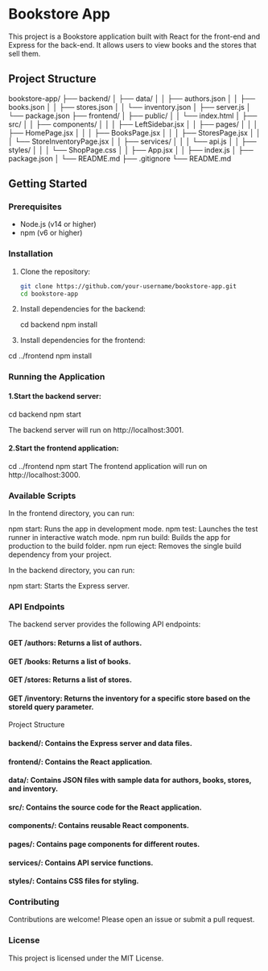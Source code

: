 # Bookstore App

This project is a Bookstore application built with React for the front-end and Express for the back-end. It allows users to view books and the stores that sell them.

## Project Structure
bookstore-app/ ├── backend/ │ ├── data/ │ │ ├── authors.json │ │ ├── books.json │ │ ├── stores.json │ │ └── inventory.json │ ├── server.js │ └── package.json ├── frontend/ │ ├── public/ │ │ └── index.html │ ├── src/ │ │ ├── components/ │ │ │ ├── LeftSidebar.jsx │ │ ├── pages/ │ │ │ ├── HomePage.jsx │ │ │ ├── BooksPage.jsx │ │ │ ├── StoresPage.jsx │ │ │ └── StoreInventoryPage.jsx │ │ ├── services/ │ │ │ └── api.js │ │ ├── styles/ │ │ │ └── ShopPage.css │ │ ├── App.jsx │ │ ├── index.js │ ├── package.json │ └── README.md ├── .gitignore └── README.md


## Getting Started

### Prerequisites

- Node.js (v14 or higher)
- npm (v6 or higher)

### Installation

1. Clone the repository:

   ```sh
   git clone https://github.com/your-username/bookstore-app.git
   cd bookstore-app

2. Install dependencies for the backend: 

   cd backend
   npm install

3. Install dependencies for the frontend: 

cd ../frontend
npm install

### Running the Application
#### 1.Start the backend server:
cd backend
npm start

The backend server will run on http://localhost:3001.

#### 2.Start the frontend application:
cd ../frontend
npm start
The frontend application will run on http://localhost:3000.

### Available Scripts
In the frontend directory, you can run:

npm start: Runs the app in development mode.
npm test: Launches the test runner in interactive watch mode.
npm run build: Builds the app for production to the build folder.
npm run eject: Removes the single build dependency from your project.

In the backend directory, you can run:

npm start: Starts the Express server.

### API Endpoints
The backend server provides the following API endpoints:

 #### GET /authors: Returns a list of authors.
#### GET /books: Returns a list of books.
 #### GET /stores: Returns a list of stores.
 #### GET /inventory: Returns the inventory for a specific store based on the storeId query parameter.
Project Structure
 #### backend/: Contains the Express server and data files.
  #### frontend/: Contains the React application.
 #### data/: Contains JSON files with sample data for authors, books, stores, and inventory.
  #### src/: Contains the source code for the React application.
 #### components/: Contains reusable React components.
  #### pages/: Contains page components for different routes.
 #### services/: Contains API service functions.
 #### styles/: Contains CSS files for styling.
### Contributing
Contributions are welcome! Please open an issue or submit a pull request.

### License
This project is licensed under the MIT License.



